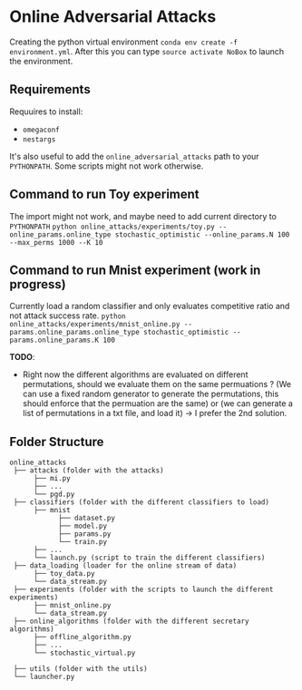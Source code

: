 # Online Adversarial Attacks

Creating the python virtual environment `conda env create -f environment.yml`. 
After this you can type `source activate NoBox` to launch the environment.

## Requirements
Requuires to install:
- `omegaconf`
- `nestargs`

It's also useful to add the `online_adversarial_attacks` path to your `PYTHONPATH`.
Some scripts might not work otherwise.


## Command to run Toy experiment
The import might not work, and maybe need to add current directory to `PYTHONPATH`
`python online_attacks/experiments/toy.py --online_params.online_type stochastic_optimistic --online_params.N 100 --max_perms 1000 --K 10 `

## Command to run Mnist experiment (work in progress)
Currently load a random classifier and only evaluates competitive ratio and not attack success rate.
`python online_attacks/experiments/mnist_online.py --params.online_params.online_type stochastic_optimistic --params.online_params.K 100`

**TODO**:
- Right now the different algorithms are evaluated on different permutations, should we evaluate them on the same permuations ? (We can use a fixed random generator to generate the permutations, this should enforce that the permuation are the same) or (we can generate a list of permutations in a txt file, and load it) -> I prefer the 2nd solution.  

## Folder Structure
```
online_attacks
 ├── attacks (folder with the attacks)
      ├── mi.py
      ├── ...
      └── pgd.py
 ├── classifiers (folder with the different classifiers to load)
      ├── mnist
            ├── dataset.py
            ├── model.py
            ├── params.py
            └── train.py
      ├── ...
      └── launch.py (script to train the different classifiers)
 ├── data_loading (loader for the online stream of data)
      ├── toy_data.py
      └── data_stream.py
 ├── experiments (folder with the scripts to launch the different experiments)
      ├── mnist_online.py
      └── data_stream.py
 ├── online_algorithms (folder with the different secretary algorithms)
      ├── offline_algorithm.py
      ├── ...
      └── stochastic_virtual.py

 ├── utils (folder with the utils)
 └── launcher.py
```

